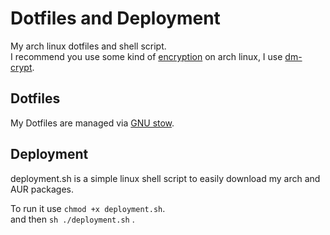 # Dotfiles and Deployment
My arch linux dotfiles and shell script.  
I recommend you use some kind of [encryption](https://wiki.archlinux.org/index.php/Disk_encryption) on arch linux, I use [dm-crypt](https://wiki.archlinux.org/index.php/Dm-crypt).  

## Dotfiles
My Dotfiles are managed via [GNU stow](https://www.gnu.org/software/stow/).  

## Deployment
deployment.sh is a simple linux shell script to easily download my arch and AUR packages.
  
To run it use ```chmod +x deployment.sh```.  
and then ```sh ./deployment.sh```  .